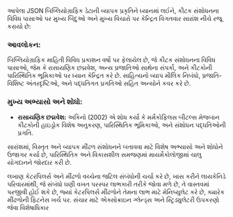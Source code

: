 આપેલા JSON બિબ્લિયોગ્રાફિક ડેટાની વ્યાપક પ્રકૃતિને ધ્યાનમાં લઈને, કીટક સંશોધનના વિવિધ પાસાઓ પર મુખ્ય બિંદુઓ અને મુખ્ય વિચારો પર કેન્દ્રિત વિગતવાર સારાંશ નીચે રજૂ કરાયો છે:

### આવલોકન:
બિબ્લિયોગ્રાફિક માહિતી વિવિધ પ્રકાશન વર્ષો પર ફેલાયેલ છે, જે કીટક સંશોધનના વિવિધ પાસાઓ, જેમ કે રાસાયણિક છદ્મવેશ, અન્ય પ્રજાતિઓ સાથેના સંપર્કો, અને કીટકોની પારિસ્થિતિક ભૂમિકાઓ પર ધ્યાન કેન્દ્રિત કરે છે. સાહિત્યનો વ્યાપ મૌલિક નિબંધો, પ્રજાતિ-વિશિષ્ટ અંતરદૃષ્ટિઓ, અને પદ્ધતિગત પ્રગતિઓ સહિત અન્યોને કવર કરે છે.

### મુખ્ય અભ્યાસો અને શોધો:
- **રાસાયણિક છદ્મવેશ:** અકિનો (2002) એ શોધ કર્યો કે મર્મેકોફિલસ બીટલ્સ મેજબાન કીટકોની હાઇડ્રોક
વિશેષ અનુકરણ, પારિસ્થિતિક ભૂમિકાઓ, અને સંશોધન પદ્ધતિઓની પ્રગતિ.

સારાંશમાં, વિસ્તૃત અને વ્યાપક મીંઢળ સંશોધનને બતાવવા માટે વિશેષ અભ્યાસો અને શોધોને ઉજાગર કર્યા છે, પારિસ્થિતિક અને વિકાસશીલ સમજણમાં માયર્મેકોલોજીમાં ચાલુ યોગદાનને જોરદાર કરી છે.

લખાણ કેટરપિલર્સ અને મીંઢળો વચ્ચેના જટિલ સંબંધોની ચર્ચા કરે છે, ખાસ કરીને લાયકેનિડે પરિવારમાંથી, જે સંબંધો ઘણી વખત પરસ્પર લાભકારી તરીકે જોવા મળે છે, તે વાસ્તવમાં પરજીવી હોઈ શકે છે, જ્યાં કેટરપિલર્સ મીંઢળોને તેમના લાભ માટે મેનિપ્યુલેટ કરે છે, ક્યારેક મીંઢળોની ફિટનેસ ખર્ચ પર. સંચાર માટે એક્સોક્રાઇન ગ્લેન્ડ્સ અને સ્ટ્રિડ્યુલેટરી ઉપકરણો જેવા વિશેષાધિકાર